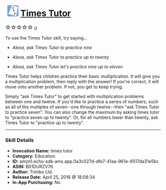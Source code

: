 # &nbsp;<img src="skill_icon" alt="Times Tutor icon" width="36"> [Times Tutor](http://alexa.amazon.com/#skills/amzn1.echo-sdk-ams.app.0a3c027d-dfe7-41aa-961e-9517da31e5bc)
![0 stars](../../images/ic_star_border_black_18dp_1x.png)![0 stars](../../images/ic_star_border_black_18dp_1x.png)![0 stars](../../images/ic_star_border_black_18dp_1x.png)![0 stars](../../images/ic_star_border_black_18dp_1x.png)![0 stars](../../images/ic_star_border_black_18dp_1x.png) 0

To use the Times Tutor skill, try saying...

* *Alexa, ask Times Tutor to practice nine*

* *Alexa, ask Times Tutor to practice up to twenty*

* *Alexa, ask Times Tutor let's practice nine up to eleven*

Times Tutor helps children practice their basic multiplication. It will give you a multiplication problem, then reply with the answer! If you're correct, it will move onto another problem. If not, you get to keep trying.

Simply "ask Times Tutor" to get started with multiplication problems between one and twelve. If you'd like to practice a series of numbers, such as all of the multiples of seven--one through twelve--then "ask Times Tutor to practice seven". You can also change the maximum by asking times tutor to "practice seven up to twenty". Or, for all numbers lower than twenty, ask Times Tutor to "practice up to twenty".

***

### Skill Details

* **Invocation Name:** times tutor
* **Category:** Education
* **ID:** amzn1.echo-sdk-ams.app.0a3c027d-dfe7-41aa-961e-9517da31e5bc
* **ASIN:** B01DURZV76
* **Author:** Trimbo Ltd.
* **Release Date:** April 25, 2016 @ 18:08:34
* **In-App Purchasing:** No
